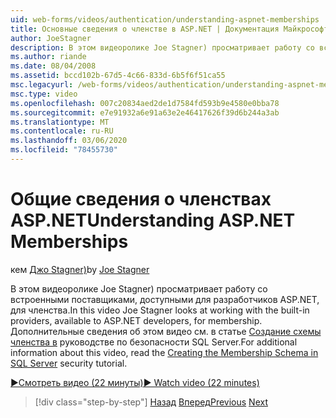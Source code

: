 ```yaml
---
uid: web-forms/videos/authentication/understanding-aspnet-memberships
title: Основные сведения о членстве в ASP.NET | Документация Майкрософт
author: JoeStagner
description: В этом видеоролике Joe Stagner) просматривает работу со встроенными поставщиками, доступными для разработчиков ASP.NET, для членства. Дополнительные сведения о эт...
ms.author: riande
ms.date: 08/04/2008
ms.assetid: bccd102b-67d5-4c66-833d-6b5f6f51ca55
msc.legacyurl: /web-forms/videos/authentication/understanding-aspnet-memberships
msc.type: video
ms.openlocfilehash: 007c20834aed2de1d7584fd593b9e4580e0bba78
ms.sourcegitcommit: e7e91932a6e91a63e2e46417626f39d6b244a3ab
ms.translationtype: MT
ms.contentlocale: ru-RU
ms.lasthandoff: 03/06/2020
ms.locfileid: "78455730"
---
```

# <a name="understanding-aspnet-memberships"></a><span data-ttu-id="32eb6-104">Общие сведения о членствах ASP.NET</span><span class="sxs-lookup"><span data-stu-id="32eb6-104">Understanding ASP.NET Memberships</span></span>

<span data-ttu-id="32eb6-105">кем [Джо Stagner)](https://github.com/JoeStagner)</span><span class="sxs-lookup"><span data-stu-id="32eb6-105">by [Joe Stagner](https://github.com/JoeStagner)</span></span>

<span data-ttu-id="32eb6-106">В этом видеоролике Joe Stagner) просматривает работу со встроенными поставщиками, доступными для разработчиков ASP.NET, для членства.</span><span class="sxs-lookup"><span data-stu-id="32eb6-106">In this video Joe Stagner looks at working with the built-in providers, available to ASP.NET developers, for membership.</span></span> <span data-ttu-id="32eb6-107">Дополнительные сведения об этом видео см. в статье [Создание схемы членства в](../../overview/older-versions-security/membership/creating-the-membership-schema-in-sql-server-vb.md) руководстве по безопасности SQL Server.</span><span class="sxs-lookup"><span data-stu-id="32eb6-107">For additional information about this video, read the [Creating the Membership Schema in SQL Server](../../overview/older-versions-security/membership/creating-the-membership-schema-in-sql-server-vb.md) security tutorial.</span></span>

[<span data-ttu-id="32eb6-108">&#9654;Смотреть видео (22 минуты)</span><span class="sxs-lookup"><span data-stu-id="32eb6-108">&#9654; Watch video (22 minutes)</span></span>](https://channel9.msdn.com/Blogs/ASP-NET-Site-Videos/understanding-aspnet-memberships)

> [!div class="step-by-step"]
> <span data-ttu-id="32eb6-109">[Назад](use-custom-principal-objects.md)
> [Вперед](configuring-sql-to-work-with-membership-schemas.md)</span><span class="sxs-lookup"><span data-stu-id="32eb6-109">[Previous](use-custom-principal-objects.md)
[Next](configuring-sql-to-work-with-membership-schemas.md)</span></span>
